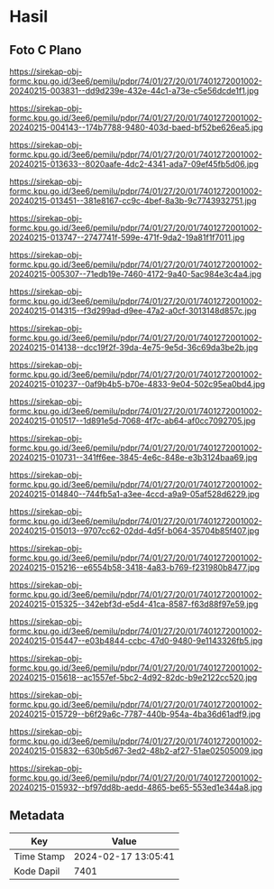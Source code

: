 # Hasil

## Foto C Plano

https://sirekap-obj-formc.kpu.go.id/3ee6/pemilu/pdpr/74/01/27/20/01/7401272001002-20240215-003831--dd9d239e-432e-44c1-a73e-c5e56dcde1f1.jpg

https://sirekap-obj-formc.kpu.go.id/3ee6/pemilu/pdpr/74/01/27/20/01/7401272001002-20240215-004143--174b7788-9480-403d-baed-bf52be626ea5.jpg

https://sirekap-obj-formc.kpu.go.id/3ee6/pemilu/pdpr/74/01/27/20/01/7401272001002-20240215-013633--8020aafe-4dc2-4341-ada7-09ef45fb5d06.jpg

https://sirekap-obj-formc.kpu.go.id/3ee6/pemilu/pdpr/74/01/27/20/01/7401272001002-20240215-013451--381e8167-cc9c-4bef-8a3b-9c7743932751.jpg

https://sirekap-obj-formc.kpu.go.id/3ee6/pemilu/pdpr/74/01/27/20/01/7401272001002-20240215-013747--2747741f-599e-471f-9da2-19a81f1f7011.jpg

https://sirekap-obj-formc.kpu.go.id/3ee6/pemilu/pdpr/74/01/27/20/01/7401272001002-20240215-005307--71edb19e-7460-4172-9a40-5ac984e3c4a4.jpg

https://sirekap-obj-formc.kpu.go.id/3ee6/pemilu/pdpr/74/01/27/20/01/7401272001002-20240215-014315--f3d299ad-d9ee-47a2-a0cf-3013148d857c.jpg

https://sirekap-obj-formc.kpu.go.id/3ee6/pemilu/pdpr/74/01/27/20/01/7401272001002-20240215-014138--dcc19f2f-39da-4e75-9e5d-36c69da3be2b.jpg

https://sirekap-obj-formc.kpu.go.id/3ee6/pemilu/pdpr/74/01/27/20/01/7401272001002-20240215-010237--0af9b4b5-b70e-4833-9e04-502c95ea0bd4.jpg

https://sirekap-obj-formc.kpu.go.id/3ee6/pemilu/pdpr/74/01/27/20/01/7401272001002-20240215-010517--1d891e5d-7068-4f7c-ab64-af0cc7092705.jpg

https://sirekap-obj-formc.kpu.go.id/3ee6/pemilu/pdpr/74/01/27/20/01/7401272001002-20240215-010731--341ff6ee-3845-4e6c-848e-e3b3124baa69.jpg

https://sirekap-obj-formc.kpu.go.id/3ee6/pemilu/pdpr/74/01/27/20/01/7401272001002-20240215-014840--744fb5a1-a3ee-4ccd-a9a9-05af528d6229.jpg

https://sirekap-obj-formc.kpu.go.id/3ee6/pemilu/pdpr/74/01/27/20/01/7401272001002-20240215-015013--9707cc62-02dd-4d5f-b064-35704b85f407.jpg

https://sirekap-obj-formc.kpu.go.id/3ee6/pemilu/pdpr/74/01/27/20/01/7401272001002-20240215-015216--e6554b58-3418-4a83-b769-f231980b8477.jpg

https://sirekap-obj-formc.kpu.go.id/3ee6/pemilu/pdpr/74/01/27/20/01/7401272001002-20240215-015325--342ebf3d-e5d4-41ca-8587-f63d88f97e59.jpg

https://sirekap-obj-formc.kpu.go.id/3ee6/pemilu/pdpr/74/01/27/20/01/7401272001002-20240215-015447--e03b4844-ccbc-47d0-9480-9e1143326fb5.jpg

https://sirekap-obj-formc.kpu.go.id/3ee6/pemilu/pdpr/74/01/27/20/01/7401272001002-20240215-015618--ac1557ef-5bc2-4d92-82dc-b9e2122cc520.jpg

https://sirekap-obj-formc.kpu.go.id/3ee6/pemilu/pdpr/74/01/27/20/01/7401272001002-20240215-015729--b6f29a6c-7787-440b-954a-4ba36d61adf9.jpg

https://sirekap-obj-formc.kpu.go.id/3ee6/pemilu/pdpr/74/01/27/20/01/7401272001002-20240215-015832--630b5d67-3ed2-48b2-af27-51ae02505009.jpg

https://sirekap-obj-formc.kpu.go.id/3ee6/pemilu/pdpr/74/01/27/20/01/7401272001002-20240215-015932--bf97dd8b-aedd-4865-be65-553ed1e344a8.jpg


## Metadata

| Key        | Value               |
| ---------- | ------------------- |
| Time Stamp | 2024-02-17 13:05:41 |
| Kode Dapil | 7401                |



